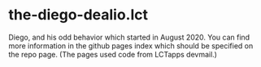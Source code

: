 # the-diego-dealio.lct
Diego, and his odd behavior which started in August 2020. You can find more information in the github pages index which should be specified on the repo page. (The pages used code from LCTapps devmail.)
